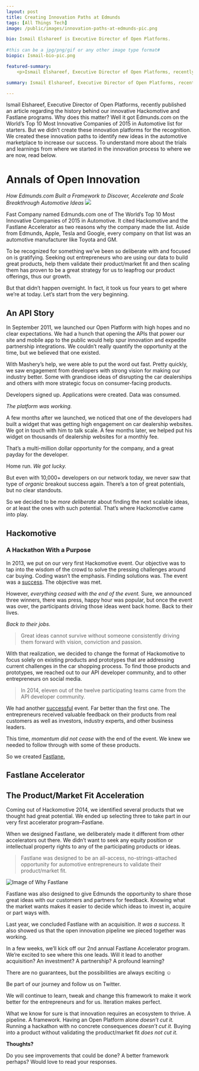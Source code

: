 ```yaml
---
layout: post
title: Creating Innovation Paths at Edmunds
tags: [All Things Tech]
image: /public/images/innovation-paths-at-edmunds-pic.png

bio: Ismail Elshareef is Executive Director of Open Platforms.
 
#this can be a jpg/png/gif or any other image type format#
biopic: Ismail-bio-pic.png

featured-summary:
    <p>Ismail Elshareef, Executive Director of Open Platforms, recently published an article regarding the history behind our innovative Hackomotive and Fastlane programs. Why does this matter? Well it got Edmunds.com on the World's Top 10 Most Innovative Companies of 2015 in Automotive list for starters. But we didn't create these innovation platforms for the recognition. We created these innovation paths to identify new ideas in the automotive marketplace to increase our success. To understand more about the trials and learnings from where we started in the innovation process to where we are now, read below.</p>

summary: Ismail Elshareef, Executive Director of Open Platforms, recently published an article regarding the history behind our innovative Hackomotive and Fastlane programs.

---
```


Ismail Elshareef, Executive Director of Open Platforms, recently published an article regarding the history behind our innovative Hackomotive and Fastlane programs. Why does this matter? Well it got Edmunds.com on the World’s Top 10 Most Innovative Companies of 2015 in Automotive list for starters. But we didn’t create these innovation platforms for the recognition. We created these innovation paths to identify new ideas in the automotive marketplace to increase our success. To understand more about the trials and learnings from where we started in the innovation process to where we are now, read below.


<h1 class="question-heading">Annals of Open Innovation</h1> 
<i>How Edmunds.com Built a Framework to Discover, Accelerate and Scale Breakthrough Automotive Ideas</i>

<img src="{{site.baseimagesurl}}/innovation-paths-at-edmunds-pic.png"/>

Fast Company named Edmunds.com one of The World’s Top 10 Most Innovative Companies of 2015 in Automotive. It cited Hackomotive and the Fastlane Accelerator as two reasons why the company made the list. Aside from Edmunds, Apple, Tesla and Google, every company on that list was an automotive manufacturer like Toyota and GM.

To be recognized for something we’ve been so deliberate with and focused on is gratifying. Seeking out entrepreneurs who are using our data to build great products, help them validate their product/market fit and then scaling them has proven to be a great strategy for us to leapfrog our product offerings, thus our growth.

But that didn’t happen overnight. In fact, it took us four years to get where we’re at today.
Let’s start from the very beginning.

<h2 class="question-heading">An API Story</h2>
In September 2011, we launched our Open Platform with high hopes and no clear expectations. We had a hunch that opening the APIs that power our site and mobile app to the public would help spur innovation and expedite partnership integrations. We couldn’t really quantify the opportunity at the time, but we believed that one existed.

With Mashery’s help, we were able to put the word out fast. Pretty quickly, we saw engagement from developers with strong vision for making our industry better. Some with grandiose ideas of disrupting the car dealerships and others with more strategic focus on consumer-facing products.

Developers signed up. Applications were created. Data was consumed.

<i>The platform was working.</i>

A few months after we launched, we noticed that one of the developers had built a widget that was getting high engagement on car dealership websites. We got in touch with him to talk scale. A few months later, we helped put his widget on thousands of dealership websites for a monthly fee.

That’s a multi-million dollar opportunity for the company, and a great payday for the developer.

Home run. <i>We got lucky.</i>

But even with 10,000+ developers on our network today, we never saw that type of <i>organic</i> breakout success again. There’s a ton of great potentials, but no clear standouts.

So we decided to be <i>more deliberate</i> about finding the next scalable ideas, or at least the ones with such potential. That’s where Hackomotive came into play.

<h2 class="question-heading">Hackomotive</h2>

### A Hackathon With a Purpose


In 2013, we put on our very first Hackomotive event. Our objective was to tap into the wisdom of the crowd to solve the pressing challenges around car buying. Coding wasn’t the emphasis. Finding solutions was.
The event was a <u>success</u>. The objective was met.

However, <i>everything ceased with the end of the event.</i> Sure, we announced three winners, there was press, happy hour was popular, but once the event was over, the participants driving those ideas went back home. Back to their lives.

<i>Back to their jobs.</i>

> Great ideas cannot survive without someone consistently driving them forward with vision, conviction and passion.

With that realization, we decided to change the format of Hackomotive to focus solely on existing products and prototypes that are addressing current challenges in the car shopping process. To find those products and prototypes, we reached out to our API developer community, and to other entrepreneurs on social media.

> In 2014, eleven out of the twelve participating teams came from the API developer community.

We had another <u>successful</u> event. Far better than the first one. The entrepreneurs received valuable feedback on their products from real customers as well as investors, industry experts, and other business leaders.

This time, <i>momentum did not cease</i> with the end of the event. We knew we needed to follow through with some of these products.

So we created <u>Fastlane.</u>

<h2 class="question-heading">Fastlane Accelerator</h2>

## The Product/Market Fit Acceleration

Coming out of Hackomotive 2014, we identified several products that we thought had great potential. We ended up selecting three to take part in our very first accelerator program–Fastlane.

When we designed Fastlane, we deliberately made it different from other accelerators out there. We didn’t want to seek any equity position or intellectual property rights to any of the participating products or ideas.

> Fastlane was designed to be an all-access, no-strings-attached opportunity for automotive entrepreneurs to validate their product/market fit.

![Image of Why Fastlane]({{site.baseimagesurl}}/why-fastlane-pic.png)

Fastlane was also designed to give Edmunds the opportunity to share those great ideas with our customers and partners for feedback. Knowing what the market wants makes it easier to decide which ideas to invest in, acquire or part ways with.

Last year, we concluded Fastlane with an acquisition. <i>It was a success.</i>  It also showed us that the open innovation pipeline we pieced together was working.

In a few weeks, we’ll kick off our 2nd annual Fastlane Accelerator program. We’re excited to see where this one leads. Will it lead to another acquisition? An investment? A partnership? A profound learning?

There are no guarantees, but the possibilities are always exciting ☺

Be part of our journey and follow us on Twitter.

We will continue to learn, tweak and change this framework to make it work better for the entrepreneurs and for us.
Iteration makes perfect.

What we know for sure is that innovation requires an ecosystem to thrive. A pipeline. A framework. Having an Open Platform alone <i>doesn’t cut it.</i>  Running a hackathon with no concrete consequences <i>doesn’t cut it.</i>  Buying into a product without validating the product/market fit <i>does not cut it.</i>

<b>Thoughts?</b>

Do you see improvements that could be done? A better framework perhaps? Would love to read your responses.

